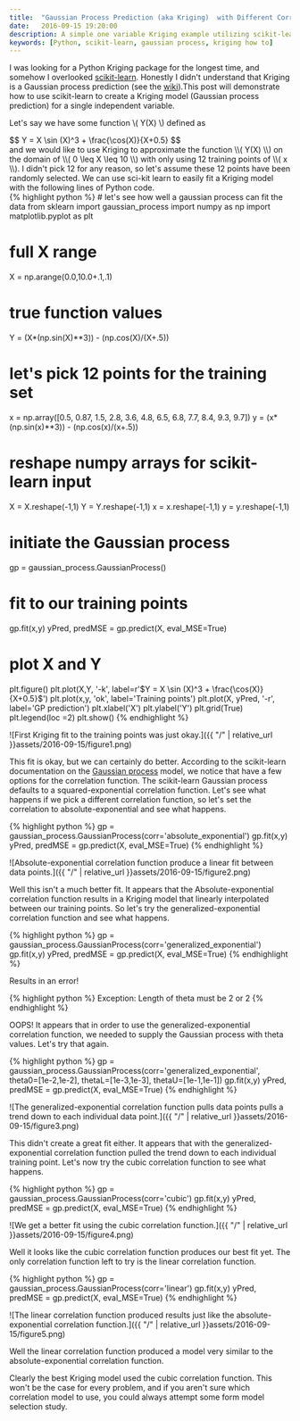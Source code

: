 ```yaml
---
title:  "Gaussian Process Prediction (aka Kriging)  with Different Correlation Functions"
date:   2016-09-15 19:20:00
description: A simple one variable Kriging example utilizing scikit-learn to model a known function
keywords: [Python, scikit-learn, gaussian process, kriging how to]
---
```

I was looking for a Python Kriging package for the longest time, and somehow I overlooked [scikit-learn](http://scikit-learn.org/). Honestly I didn't understand that Kriging is a Gaussian process prediction (see the [wiki](https://en.wikipedia.org/wiki/Gaussian_process#Gaussian_process_prediction.2C_or_kriging)).This post will demonstrate how to use scikit-learn to create a Kriging model (Gaussian process prediction) for a single independent variable.

Let's say we have some function <span>\\( Y(X) \\)</span> defined as 
<div>
$$
Y = X \sin (X)^3 + \frac{\cos(X)}{X+0.5}
$$
</div>
and we would like to use Kriging to approximate the function <span>\\( Y(X) \\)</span> on the domain of <span>\\( 0 \leq X \leq 10 \\)</span> with only using 12 training points of <span>\\( x \\)</span>. I didn't pick 12 for any reason, so let's assume these 12 points have been randomly selected. We can use sci-kit learn to easily fit a Kriging model with the following lines of Python code.

<div>
{% highlight python %}
#   let's see how well a gaussian process can fit the data
from sklearn import gaussian_process
import numpy as np
import matplotlib.pyplot as plt

#   full X range
X = np.arange(0.0,10.0+.1,.1)
#   true function values
Y = (X*(np.sin(X)**3)) - (np.cos(X)/(X+.5))

#   let's pick 12 points for the training set
x = np.array([0.5, 0.87, 1.5, 2.8, 3.6, 4.8, 6.5, 6.8, 7.7, 8.4, 9.3, 9.7])
y = (x*(np.sin(x)**3)) - (np.cos(x)/(x+.5))

#   reshape numpy arrays for scikit-learn input 
X = X.reshape(-1,1)
Y = Y.reshape(-1,1)
x = x.reshape(-1,1)
y = y.reshape(-1,1)

#   initiate the Gaussian process
gp = gaussian_process.GaussianProcess()
#   fit to our training points
gp.fit(x,y)
yPred, predMSE = gp.predict(X, eval_MSE=True)

#   plot X and Y
plt.figure()
plt.plot(X,Y, '-k', label=r'$Y = X \sin (X)^3 + \frac{\cos(X)}{X+0.5}$')
plt.plot(x,y, 'ok', label='Training points')
plt.plot(X, yPred, '-r', label='GP prediction')
plt.xlabel('X')
plt.ylabel('Y')
plt.grid(True)
plt.legend(loc =2)
plt.show()
{% endhighlight %}
</div>

![First Kriging fit to the training points was just okay.]({{ "/" | relative_url  }}assets/2016-09-15/figure1.png)

This fit is okay, but we can certainly do better. According to the scikit-learn documentation on the [Gaussian process](http://scikit-learn.org/stable/modules/generated/sklearn.gaussian_process.GaussianProcess.html#sklearn.gaussian_process.GaussianProcess) model, we notice that have a few options for the correlation function. The scikit-learn Gaussian process defaults to a squared-exponential correlation function. Let's see what happens if we pick a different correlation function, so let's set the correlation to absolute-exponential and see what happens. 

<div>
{% highlight python %}
gp = gaussian_process.GaussianProcess(corr='absolute_exponential') gp.fit(x,y)
yPred, predMSE = gp.predict(X, eval_MSE=True)
{% endhighlight %}
</div>

![Absolute-exponential correlation function produce a linear fit between data points.]({{ "/" | relative_url  }}assets/2016-09-15/figure2.png)

Well this isn't a much better fit. It appears that the Absolute-exponential correlation function results in a Kriging model that linearly interpolated between our training points. So let's try the generalized-exponential correlation function and see what happens. 

<div>
{% highlight python %}
gp = gaussian_process.GaussianProcess(corr='generalized_exponential')
gp.fit(x,y)
yPred, predMSE = gp.predict(X, eval_MSE=True)
{% endhighlight %}
</div>

Results in an error!

<div>
{% highlight python %}
Exception: Length of theta must be 2 or 2
{% endhighlight %}
</div>

OOPS! It appears that in order to use the generalized-exponential correlation function, we needed to supply the Gaussian process with theta values. Let's try that again.

<div>
{% highlight python %}
gp = gaussian_process.GaussianProcess(corr='generalized_exponential', theta0=[1e-2,1e-2],
thetaL=[1e-3,1e-3], 
thetaU=[1e-1,1e-1])
gp.fit(x,y)
yPred, predMSE = gp.predict(X, eval_MSE=True)
{% endhighlight %}
</div>

![The generalized-exponential correlation function pulls data points pulls a trend down to each individual data point.]({{ "/" | relative_url  }}assets/2016-09-15/figure3.png)

This didn't create a great fit either. It appears that with the generalized-exponential correlation function pulled the trend down to each individual training point. Let's now try the cubic correlation function to see what happens.

<div>
{% highlight python %}
gp = gaussian_process.GaussianProcess(corr='cubic')
gp.fit(x,y)
yPred, predMSE = gp.predict(X, eval_MSE=True)
{% endhighlight %}
</div>

![We get a better fit using the cubic correlation function.]({{ "/" | relative_url  }}assets/2016-09-15/figure4.png)

Well it looks like the cubic correlation function produces our best fit yet. The only correlation function left to try is the linear correlation function.

<div>
{% highlight python %}
gp = gaussian_process.GaussianProcess(corr='linear')
gp.fit(x,y)
yPred, predMSE = gp.predict(X, eval_MSE=True)
{% endhighlight %}
</div>

![The linear correlation function produced results just like the absolute-exponential correlation function.]({{ "/" | relative_url  }}assets/2016-09-15/figure5.png)

Well the linear correlation function produced a model very similar to the absolute-exponential correlation function. 

Clearly the best Kriging model used the cubic correlation function. This won't be the case for every problem, and if you aren't sure which correlation model to use, you could always attempt some form model selection study.
